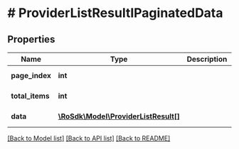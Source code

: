 # # ProviderListResultIPaginatedData

## Properties

Name | Type | Description | Notes
------------ | ------------- | ------------- | -------------
**page_index** | **int** |  | [optional] [readonly]
**total_items** | **int** |  | [optional] [readonly]
**data** | [**\RoSdk\Model\ProviderListResult[]**](ProviderListResult.md) |  | [optional] [readonly]

[[Back to Model list]](../../README.md#models) [[Back to API list]](../../README.md#endpoints) [[Back to README]](../../README.md)
